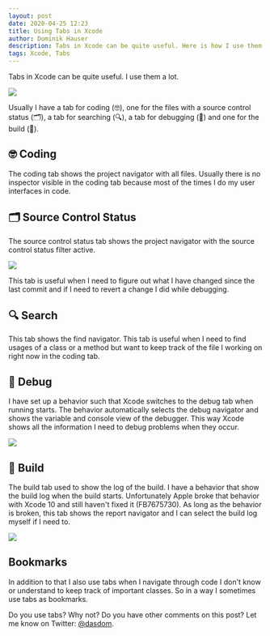 ```yaml
---
layout: post
date: 2020-04-25 12:23
title: Using Tabs in Xcode
author: Dominik Hauser
description: Tabs in Xcode can be quite useful. Here is how I use them.
tags: Xcode, Tabs
---
```


Tabs in Xcode can be quite useful.
I use them a lot.

![](../../../assets/2020-04-25/my_tabs_in_xcode.png)

Usually I have a tab for coding (🤓), one for the files with a source control status (🗂), a tab for searching (🔍), a tab for debugging (🐞) and one for the build (💾).

## 🤓 Coding

The coding tab shows the project navigator with all files.
Usually there is no inspector visible in the coding tab because most of the times I do my user interfaces in code.

## 🗂 Source Control Status

The source control status tab shows the project navigator with the source control status filter active.

![](../../../assets/2020-04-25/source_control_status_tab.png)

This tab is useful when I need to figure out what I have changed since the last commit and if I need to revert a change I did while debugging.

## 🔍 Search

This tab shows the find navigator.
This tab is useful when I need to find usages of a class or a method but want to keep track of the file I working on right now in the coding tab.

## 🐞 Debug

I have set up a behavior such that Xcode switches to the debug tab when running starts.
The behavior automatically selects the debug navigator and shows the variable and console view of the debugger.
This way Xcode shows all the information I need to debug problems when they occur.

![](../../../assets/2020-04-25/running_starts_behavior.png)

## 💾 Build

The build tab used to show the log of the build.
I have a behavior that show the build log when the build starts.
Unfortunately Apple broke that behavior with Xcode 10 and still haven't fixed it (FB7675730).
As long as the behavior is broken, this tab shows the report navigator and I can select the build log myself if I need to.

![](../../../assets/2020-04-25/build_tab.png)

## Bookmarks

In addition to that I also use tabs when I navigate through code I don't know or understand to keep track of important classes.
So in a way I sometimes use tabs as bookmarks.

Do you use tabs?
Why not?
Do you have other comments on this post?
Let me know on Twitter: [@dasdom](https://twitter.com/dasdom).

